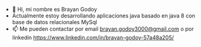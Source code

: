 - 👋 Hi, mi nombre es Brayan Godoy
- Actualmente estoy desarrollando aplicaciones java basado en java 8 con base de datos relacionales MySql
- 📫 Me pueden contactar por email brayan.godoy3000@gmail.com o por linkedin https://www.linkedin.com/in/brayan-godoy-57a48a205/

<!---
Brayangod/Brayangod is a ✨ special ✨ repository because its `README.md` (this file) appears on your GitHub profile.
You can click the Preview link to take a look at your changes.
--->
